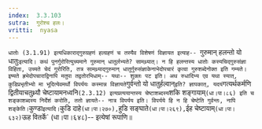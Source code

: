 ```yaml
---
index:  3.3.103
sutra:  गुरोश्च हलः।
vritti:  nyasa
---
```


`धातोः (3.1.91) इत्यधिकाराद्गुरुग्रहणं हल्ग्रहणं च तस्यैव विशेषणं विज्ञायत इत्याह-- `गुरुमान् हलन्तो यो धातुः` इत्यादि। कथं पुनर्गुरोरित्युच्यमाने गुरुमान् धातुर्लभ्यते? सामथ्र्यात्। न हि हलन्तस्य धातोः कस्यचिद्गुरुसंज्ञा विहिता, उच्यते चेदं गुरोरिति, तत्र सामथ्र्याद्गुरुमान् धातुर्गुरुसंज्ञाकेनाभेदोपचारं कृत्वा गुरुशब्देनोक्त इति गम्यते। इष्यते ह्रभेदोपचाराद्विनापि मतुपा तद्वतोरभिधाम्-- यथा-- शुक्लः पट इति। अथ रुधादिभ्य एव यथा स्यात्, कुडिप्रभृतीभ्यो मा भूदित्येवमर्थो विपर्ययः कस्मान्न विज्ञायते `गुर्वन्तो यो धातुर्हल्वान्` इति? ज्ञापकात्, यदयं `गत्यर्थकर्मणि द्वितीयाचतुथ्र्यौ चेष्टायामनध्वनि` (2.3.12) इत्यप्रत्ययान्तस्य चेष्टाशब्दस्य `शकि शङ्गायाम्` (धा।पा।८६) इति च शङ्काशब्दस्य निर्देशं करोति, ततो ज्ञायते-- नात्र विपर्यय इति। विपर्यये हि न हि चेष्टेति गुर्वन्तः, नापि शङ्केति। `कुण्डा` इत्यादि। `कुडि दाहे` (धा।पा।२७०), `हुडि सङ्घाते` (धा।पा।२६९), `ईह चेष्टायाम्` (धा।पा।६३२) `ऊह वितर्के` (धा।पा।६४८)-- इत्येषां रूपाणि॥
